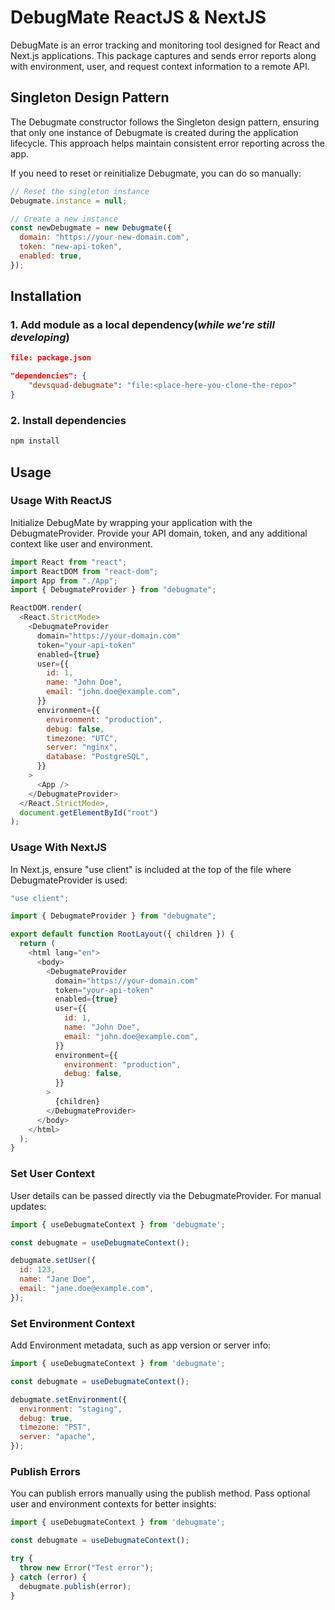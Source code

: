 # DebugMate ReactJS & NextJS

DebugMate is an error tracking and monitoring tool designed for React and Next.js applications. This package captures and sends error reports along with environment, user, and request context information to a remote API.

## Singleton Design Pattern
The Debugmate constructor follows the Singleton design pattern, ensuring that only one instance of Debugmate is created during the application lifecycle. This approach helps maintain consistent error reporting across the app.

If you need to reset or reinitialize Debugmate, you can do so manually:

```js
// Reset the singleton instance
Debugmate.instance = null;

// Create a new instance
const newDebugmate = new Debugmate({
  domain: "https://your-new-domain.com",
  token: "new-api-token",
  enabled: true,
});
```

## Installation

### 1. Add module as a local dependency(_while we're still developing_)
```json
file: package.json

"dependencies": {
    "devsquad-debugmate": "file:<place-here-you-clone-the-repo>"
}
```

### 2. Install dependencies
```bash
npm install
```

## Usage

### Usage With ReactJS
Initialize DebugMate by wrapping your application with the DebugmateProvider. Provide your API domain, token, and any additional context like user and environment.

```js
import React from "react";
import ReactDOM from "react-dom";
import App from "./App";
import { DebugmateProvider } from "debugmate";

ReactDOM.render(
  <React.StrictMode>
    <DebugmateProvider
      domain="https://your-domain.com"
      token="your-api-token"
      enabled={true}
      user={{
        id: 1,
        name: "John Doe",
        email: "john.doe@example.com",
      }}
      environment={{
        environment: "production",
        debug: false,
        timezone: "UTC",
        server: "nginx",
        database: "PostgreSQL",
      }}
    >
      <App />
    </DebugmateProvider>
  </React.StrictMode>,
  document.getElementById("root")
);
```

### Usage With NextJS
In Next.js, ensure "use client" is included at the top of the file where DebugmateProvider is used:

```js
"use client";

import { DebugmateProvider } from "debugmate";

export default function RootLayout({ children }) {
  return (
    <html lang="en">
      <body>
        <DebugmateProvider
          domain="https://your-domain.com"
          token="your-api-token"
          enabled={true}
          user={{
            id: 1,
            name: "John Doe",
            email: "john.doe@example.com",
          }}
          environment={{
            environment: "production",
            debug: false,
          }}
        >
          {children}
        </DebugmateProvider>
      </body>
    </html>
  );
}
```

### Set User Context
User details can be passed directly via the DebugmateProvider. For manual updates:
```js
import { useDebugmateContext } from 'debugmate';

const debugmate = useDebugmateContext();

debugmate.setUser({
  id: 123,
  name: "Jane Doe",
  email: "jane.doe@example.com",
});
```

### Set Environment Context
Add Environment metadata, such as app version or server info:
```js
import { useDebugmateContext } from 'debugmate';

const debugmate = useDebugmateContext();

debugmate.setEnvironment({
  environment: "staging",
  debug: true,
  timezone: "PST",
  server: "apache",
});
```

### Publish Errors
You can publish errors manually using the publish method. Pass optional user and environment contexts for better insights:

```js
import { useDebugmateContext } from 'debugmate';

const debugmate = useDebugmateContext();

try {
  throw new Error("Test error");
} catch (error) {
  debugmate.publish(error);
}
```